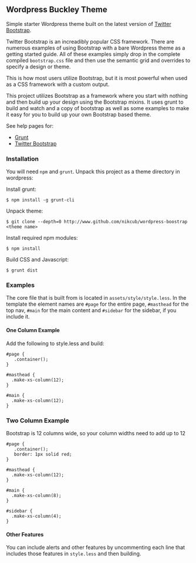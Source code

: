 ## Wordpress Buckley Theme

Simple starter Wordpress theme built on the latest version of [Twitter Bootstrap](http://www.github.com/twbs/bootstrap).

Twitter Bootstrap is an increadibly popular CSS framework. There are numerous
examples of using Bootstrap with a bare Wordpress theme as a getting started guide. All of these examples simply drop
in the complete compiled `bootstrap.css` file and then use the semantic grid and overrides to specify a design or theme.

This is how most users utilize Bootstrap, but it is most powerful when used as a CSS framework with a custom output.

This project utilizes Bootstrap as a framework where you start with nothing and then build up your design using the
Bootstrap mixins. It uses grunt to build and watch and a copy of bootstrap as well as some examples to make it
easy for you to build up your own Bootstrap based theme.

See help pages for:

 * [Grunt](http://gruntjs.com/getting-started)
 * [Twitter Bootstrap](http://getbootstrap.com/getting-started/)

### Installation

You will need `npm` and `grunt`. Unpack this project as a theme directory in wordpress:

Install grunt:

```shell
$ npm install -g grunt-cli
```

Unpack theme:

```shell
$ git clone --depth=0 http://www.github.com/nikcub/wordpress-boostrap <theme name>
```

Install required npm modules:

```shell
$ npm install
```

Build CSS and Javascript:

```shell
$ grunt dist
```

### Examples

The core file that is built from is located in `assets/style/style.less`. In the template the element names are
`#page` for the entire page, `#masthead` for the top nav, `#main` for the main content and `#sidebar` for the
sidebar, if you include it.

#### One Column Example

Add the following to style.less and build:

```less
#page {
   .container();
}

#masthead {
  .make-xs-column(12);
}

#main {
  .make-xs-column(12);
}
```

### Two Column Example

Bootstrap is 12 columns wide, so your column widths need to add up to 12

```less
#page {
   .container();
   border: 1px solid red;
}

#masthead {
  .make-xs-column(12);
}

#main {
  .make-xs-column(8);
}

#sidebar {
  .make-xs-column(4);
}
````

#### Other Features

You can include alerts and other features by uncommenting each line that includes those features
in `style.less` and then building.
